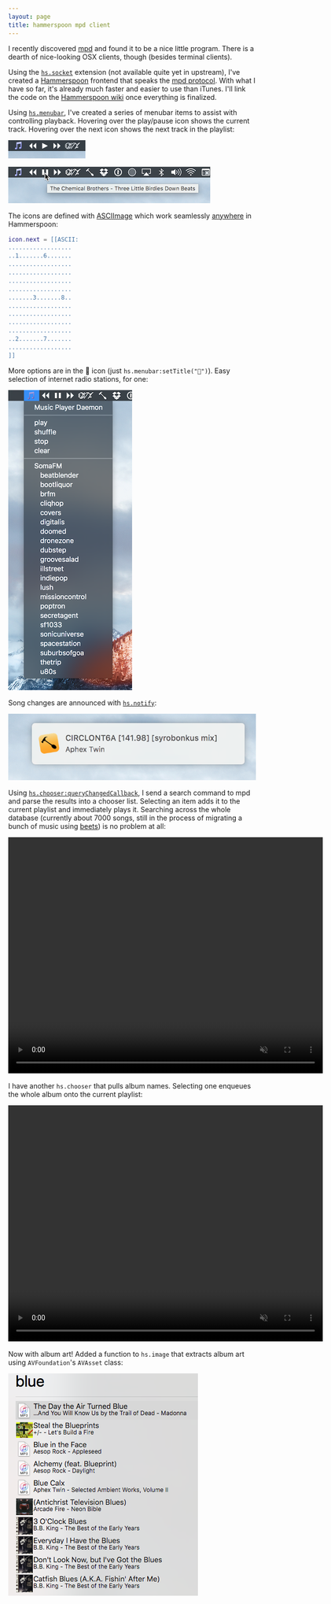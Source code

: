 ```yaml
---
layout: page
title: hammerspoon mpd client
---
```


I recently discovered [mpd](http://www.musicpd.org) and found it to be a nice little program. There is a dearth of nice-looking OSX clients, though (besides terminal clients).

Using the [`hs.socket`](https://github.com/Hammerspoon/hammerspoon/pull/791) extension (not available quite yet in upstream), I've created a [Hammerspoon](http://hammerspoon.org) frontend that speaks the [mpd protocol](http://www.musicpd.org/doc/protocol/index.html). With what I have so far, it's already much faster and easier to use than iTunes. I'll link the code on the [Hammerspoon wiki](https://github.com/Hammerspoon/hammerspoon/wiki/Sample-Configurations) once everything is finalized.

Using [`hs.menubar`](http://www.hammerspoon.org/docs/hs.menubar.html), I've created a series of menubar items to assist with controlling playback. Hovering over the play/pause icon shows the current track. Hovering over the next icon shows the next track in the playlist:  

![](media/paused.png)  

![](media/tooltip.png)

The icons are defined with [ASCIImage](https://github.com/cparnot/ASCIImage) which work seamlessly [anywhere](http://www.hammerspoon.org/docs/hs.image.html#imageFromASCII) in Hammerspoon:  

```lua
icon.next = [[ASCII:  
..................  
..1.......6.......  
..................  
..................  
..................  
..................  
.......3.......8..  
..................  
..................  
..................  
..................  
..2.......7.......  
..................  
]]
```

More options are in the 🎵 icon (just `hs.menubar:setTitle("🎵")`). Easy selection of internet radio stations, for one:  

![](media/dropdown.png)

Song changes are announced with [`hs.notify`](http://www.hammerspoon.org/docs/hs.notify.html):  

![](media/notification.png)


Using [`hs.chooser:queryChangedCallback`](http://www.hammerspoon.org/docs/hs.chooser.html#queryChangedCallback), I send a search command to mpd and parse the results into a chooser list. Selecting an item adds it to the current playlist and immediately plays it.
Searching across the whole database (currently about 7000 songs, still in the process of migrating a bunch of music using [beets](http://beets.io)) is no problem at all:  

<p><video width="640" height="480" autoplay loop muted>
<source src="media/search.mp4" type="video/mp4">
</video></p>

I have another `hs.chooser` that pulls album names. Selecting one enqueues the whole album onto the current playlist:  

<p><video width="640" height="480" autoplay loop muted>
<source src="media/album.mp4" type="video/mp4">
</video></p>

Now with album art! Added a function to `hs.image` that extracts album art using `AVFoundation`'s `AVAsset` class:  

![](media/albumart.png)
